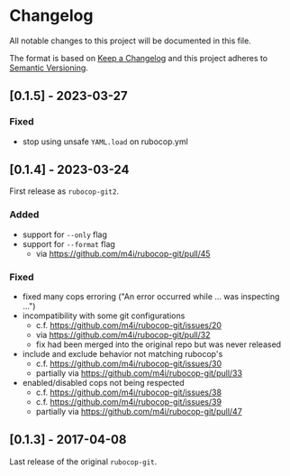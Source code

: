 # Changelog
All notable changes to this project will be documented in this file.

The format is based on [Keep a Changelog](http://keepachangelog.com/en/1.0.0/)
and this project adheres to [Semantic Versioning](http://semver.org/spec/v2.0.0.html).

## [0.1.5] - 2023-03-27

### Fixed

- stop using unsafe `YAML.load` on rubocop.yml

## [0.1.4] - 2023-03-24

First release as `rubocop-git2`.

### Added

- support for `--only` flag
- support for `--format` flag
  - via https://github.com/m4i/rubocop-git/pull/45

### Fixed

- fixed many cops erroring ("An error occurred while ... was inspecting ...")
- incompatibility with some git configurations
  - c.f. https://github.com/m4i/rubocop-git/issues/20
  - via https://github.com/m4i/rubocop-git/pull/32
  - fix had been merged into the original repo but was never released
- include and exclude behavior not matching rubocop's
  - c.f. https://github.com/m4i/rubocop-git/issues/30
  - partially via https://github.com/m4i/rubocop-git/pull/33
- enabled/disabled cops not being respected
  - c.f. https://github.com/m4i/rubocop-git/issues/38
  - c.f. https://github.com/m4i/rubocop-git/issues/39
  - partially via https://github.com/m4i/rubocop-git/pull/47

## [0.1.3] - 2017-04-08

Last release of the original `rubocop-git`.
